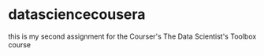 # datasciencecousera

this is my second assignment for the Courser's The Data Scientist's Toolbox course
